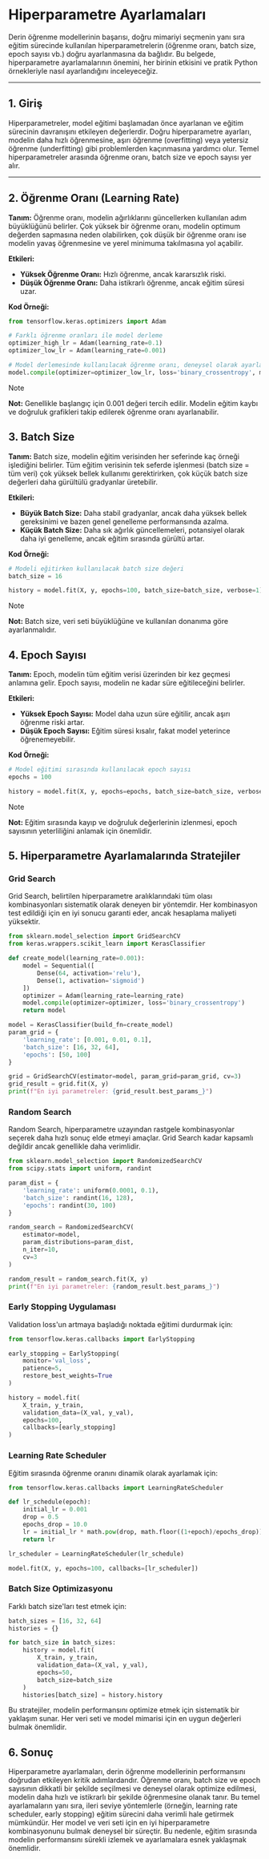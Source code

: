 # Hiperparametre Ayarlamaları

Derin öğrenme modellerinin başarısı, doğru mimariyi seçmenin yanı sıra eğitim sürecinde kullanılan hiperparametrelerin (öğrenme oranı, batch size, epoch sayısı vb.) doğru ayarlanmasına da bağlıdır. Bu belgede, hiperparametre ayarlamalarının önemini, her birinin etkisini ve pratik Python örnekleriyle nasıl ayarlandığını inceleyeceğiz.

---

## 1. Giriş

Hiperparametreler, model eğitimi başlamadan önce ayarlanan ve eğitim sürecinin davranışını etkileyen değerlerdir. Doğru hiperparametre ayarları, modelin daha hızlı öğrenmesine, aşırı öğrenme (overfitting) veya yetersiz öğrenme (underfitting) gibi problemlerden kaçınmasına yardımcı olur. Temel hiperparametreler arasında öğrenme oranı, batch size ve epoch sayısı yer alır.

---

## 2. Öğrenme Oranı (Learning Rate)

**Tanım:** Öğrenme oranı, modelin ağırlıklarını güncellerken kullanılan adım büyüklüğünü belirler. Çok yüksek bir öğrenme oranı, modelin optimum değerden sapmasına neden olabilirken, çok düşük bir öğrenme oranı ise modelin yavaş öğrenmesine ve yerel minimuma takılmasına yol açabilir.

**Etkileri:**

* **Yüksek Öğrenme Oranı:** Hızlı öğrenme, ancak kararsızlık riski.
* **Düşük Öğrenme Oranı:** Daha istikrarlı öğrenme, ancak eğitim süresi uzar.

**Kod Örneği:**

```python
from tensorflow.keras.optimizers import Adam

# Farklı öğrenme oranları ile model derleme
optimizer_high_lr = Adam(learning_rate=0.1)
optimizer_low_lr = Adam(learning_rate=0.001)

# Model derlemesinde kullanılacak öğrenme oranı, deneysel olarak ayarlanır.
model.compile(optimizer=optimizer_low_lr, loss='binary_crossentropy', metrics=['accuracy'])
```
> [!NOTE]
> **Not:** Genellikle başlangıç için 0.001 değeri tercih edilir. Modelin eğitim kaybı ve doğruluk grafikleri takip edilerek öğrenme oranı ayarlanabilir.


## 3. Batch Size

**Tanım:** Batch size, modelin eğitim verisinden her seferinde kaç örneği işlediğini belirler. Tüm eğitim verisinin tek seferde işlenmesi (batch size = tüm veri) çok yüksek bellek kullanımı gerektirirken, çok küçük batch size değerleri daha gürültülü gradyanlar üretebilir.

**Etkileri:**

* **Büyük Batch Size:** Daha stabil gradyanlar, ancak daha yüksek bellek gereksinimi ve bazen genel genelleme performansında azalma.
* **Küçük Batch Size:** Daha sık ağırlık güncellemeleri, potansiyel olarak daha iyi genelleme, ancak eğitim sırasında gürültü artar.

**Kod Örneği:**

```python
# Modeli eğitirken kullanılacak batch size değeri
batch_size = 16

history = model.fit(X, y, epochs=100, batch_size=batch_size, verbose=1)
```

> [!NOTE]
> **Not:** Batch size, veri seti büyüklüğüne ve kullanılan donanıma göre ayarlanmalıdır.


## 4. Epoch Sayısı

**Tanım:** Epoch, modelin tüm eğitim verisi üzerinden bir kez geçmesi anlamına gelir. Epoch sayısı, modelin ne kadar süre eğitileceğini belirler.

**Etkileri:**

* **Yüksek Epoch Sayısı:** Model daha uzun süre eğitilir, ancak aşırı öğrenme riski artar.
* **Düşük Epoch Sayısı:** Eğitim süresi kısalır, fakat model yeterince öğrenemeyebilir.

**Kod Örneği:**

```python
# Model eğitimi sırasında kullanılacak epoch sayısı
epochs = 100

history = model.fit(X, y, epochs=epochs, batch_size=batch_size, verbose=1)
```

> [!NOTE]
> **Not:** Eğitim sırasında kayıp ve doğruluk değerlerinin izlenmesi, epoch sayısının yeterliliğini anlamak için önemlidir.


## 5. Hiperparametre Ayarlamalarında Stratejiler

### Grid Search

Grid Search, belirtilen hiperparametre aralıklarındaki tüm olası kombinasyonları sistematik olarak deneyen bir yöntemdir. Her kombinasyon test edildiği için en iyi sonucu garanti eder, ancak hesaplama maliyeti yüksektir.

```python
from sklearn.model_selection import GridSearchCV
from keras.wrappers.scikit_learn import KerasClassifier

def create_model(learning_rate=0.001):
    model = Sequential([
        Dense(64, activation='relu'),
        Dense(1, activation='sigmoid')
    ])
    optimizer = Adam(learning_rate=learning_rate)
    model.compile(optimizer=optimizer, loss='binary_crossentropy')
    return model

model = KerasClassifier(build_fn=create_model)
param_grid = {
    'learning_rate': [0.001, 0.01, 0.1],
    'batch_size': [16, 32, 64],
    'epochs': [50, 100]
}

grid = GridSearchCV(estimator=model, param_grid=param_grid, cv=3)
grid_result = grid.fit(X, y)
print(f"En iyi parametreler: {grid_result.best_params_}")
```

### Random Search

Random Search, hiperparametre uzayından rastgele kombinasyonlar seçerek daha hızlı sonuç elde etmeyi amaçlar. Grid Search kadar kapsamlı değildir ancak genellikle daha verimlidir.

```python
from sklearn.model_selection import RandomizedSearchCV
from scipy.stats import uniform, randint

param_dist = {
    'learning_rate': uniform(0.0001, 0.1),
    'batch_size': randint(16, 128),
    'epochs': randint(30, 100)
}

random_search = RandomizedSearchCV(
    estimator=model,
    param_distributions=param_dist,
    n_iter=10,
    cv=3
)

random_result = random_search.fit(X, y)
print(f"En iyi parametreler: {random_result.best_params_}")
```

### Early Stopping Uygulaması

Validation loss'un artmaya başladığı noktada eğitimi durdurmak için:

```python
from tensorflow.keras.callbacks import EarlyStopping

early_stopping = EarlyStopping(
    monitor='val_loss',
    patience=5,
    restore_best_weights=True
)

history = model.fit(
    X_train, y_train,
    validation_data=(X_val, y_val),
    epochs=100,
    callbacks=[early_stopping]
)
```

### Learning Rate Scheduler

Eğitim sırasında öğrenme oranını dinamik olarak ayarlamak için:

```python
from tensorflow.keras.callbacks import LearningRateScheduler

def lr_schedule(epoch):
    initial_lr = 0.001
    drop = 0.5
    epochs_drop = 10.0
    lr = initial_lr * math.pow(drop, math.floor((1+epoch)/epochs_drop))
    return lr

lr_scheduler = LearningRateScheduler(lr_schedule)

model.fit(X, y, epochs=100, callbacks=[lr_scheduler])
```

### Batch Size Optimizasyonu

Farklı batch size'ları test etmek için:

```python
batch_sizes = [16, 32, 64]
histories = {}

for batch_size in batch_sizes:
    history = model.fit(
        X_train, y_train,
        validation_data=(X_val, y_val),
        epochs=50,
        batch_size=batch_size
    )
    histories[batch_size] = history.history
```

Bu stratejiler, modelin performansını optimize etmek için sistematik bir yaklaşım sunar. Her veri seti ve model mimarisi için en uygun değerleri bulmak önemlidir.


## 6. Sonuç

Hiperparametre ayarlamaları, derin öğrenme modellerinin performansını doğrudan etkileyen kritik adımlardandır. Öğrenme oranı, batch size ve epoch sayısının dikkatli bir şekilde seçilmesi ve deneysel olarak optimize edilmesi, modelin daha hızlı ve istikrarlı bir şekilde öğrenmesine olanak tanır. Bu temel ayarlamaların yanı sıra, ileri seviye yöntemlerle (örneğin, learning rate scheduler, early stopping) eğitim sürecini daha verimli hale getirmek mümkündür. Her model ve veri seti için en iyi hiperparametre kombinasyonunu bulmak deneysel bir süreçtir. Bu nedenle, eğitim sırasında modelin performansını sürekli izlemek ve ayarlamalara esnek yaklaşmak önemlidir.